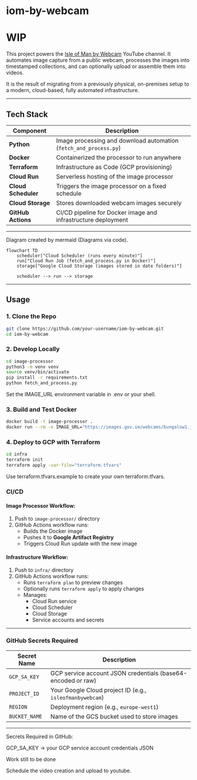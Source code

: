 # iom-by-webcam

# WIP

This project powers the [Isle of Man by Webcam](https://www.youtube.com/@IsleOfManByWebcam/videos) YouTube channel. It automates image capture from a public webcam, processes the images into timestamped collections, and can optionally upload or assemble them into videos.

It is the result of migrating from a previously physical, on-premises setup to a modern, cloud-based, fully automated infrastructure.

---

## Tech Stack

| Component            | Description                                                       |
|----------------------|-------------------------------------------------------------------|
| **Python**           | Image processing and download automation (`fetch_and_process.py`) |
| **Docker**           | Containerized the processor to run anywhere                       |
| **Terraform**        | Infrastructure as Code (GCP provisioning)                         |
| **Cloud Run**        | Serverless hosting of the image processor                         |
| **Cloud Scheduler**  | Triggers the image processor on a fixed schedule                  |
| **Cloud Storage**    | Stores downloaded webcam images securely                          |
| **GitHub Actions**   | CI/CD pipeline for Docker image and infrastructure deployment     |

---
Diagram created by mermaid (Diagrams via code).
```mermaid
flowchart TD
    scheduler["Cloud Scheduler (runs every minute)"]
    run["Cloud Run Job (fetch_and_process.py in Docker)"]
    storage["Google Cloud Storage (images stored in date folders)"]

    scheduler --> run --> storage
```
---

## Usage

### 1. Clone the Repo

```bash
git clone https://github.com/your-username/iom-by-webcam.git
cd iom-by-webcam
```
### 2. Develop Locally
```bash
cd image-processor
python3 -m venv venv
source venv/bin/activate
pip install -r requirements.txt
python fetch_and_process.py
```
Set the IMAGE_URL environment variable in .env or your shell.

### 3. Build and Test Docker
```bash
docker build -t image-processor .
docker run --rm -e IMAGE_URL="https://images.gov.im/webcams/bungalow1.jpg" -v "$(pwd)/output:/data/images" image-processor

```
### 4. Deploy to GCP with Terraform
```bash
cd infra
terraform init
terraform apply -var-file="terraform.tfvars"

```
Use terraform.tfvars.example to create your own terraform.tfvars.

### CI/CD

#### Image Processor Workflow:
1. Push to `image-processor/` directory
2. GitHub Actions workflow runs:
   - Builds the Docker image
   - Pushes it to **Google Artifact Registry**
   - Triggers Cloud Run update with the new image

#### Infrastructure Workflow:
1. Push to `infra/` directory
2. GitHub Actions workflow runs:
   - Runs `terraform plan` to preview changes
   - Optionally runs `terraform apply` to apply changes
   - Manages:
     - Cloud Run service
     - Cloud Scheduler
     - Cloud Storage
     - Service accounts and secrets
---

### GitHub Secrets Required

| Secret Name    | Description                                                  |
|----------------|--------------------------------------------------------------|
| `GCP_SA_KEY`   | GCP service account JSON credentials (base64-encoded or raw) |
| `PROJECT_ID`   | Your Google Cloud project ID (e.g., `isleofmanbywebcam`)     |
| `REGION`       | Deployment region (e.g., `europe-west1`)                     |
| `BUCKET_NAME`  | Name of the GCS bucket used to store images                  |

---

Secrets Required in GitHub:

GCP_SA_KEY → your GCP service account credentials JSON

Work still to be done

Schedule the video creation and upload to youtube.